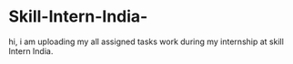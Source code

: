# Skill-Intern-India-
hi, i am uploading my all assigned tasks work during my internship at skill Intern India.
